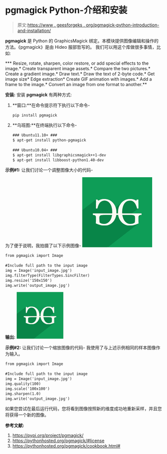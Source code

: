 # pgmagick Python-介绍和安装

> 原文:[https://www . geesforgeks . org/pgmagick-python-introduction-and-installation/](https://www.geeksforgeeks.org/pgmagick-python-introduction-and-installation/)

**pgmagick** 是 Python 的 GraphicsMagick 绑定。本模块提供图像编辑和操作的方法。《pgmagick》是由 Hideo 服部哲写的。
我们可以用这个库做很多事情，比如:

***   Resize, rotate, sharpen, color restore, or add special effects to the image.*   Create transparent image assets.*   Compare the two pictures.*   Create a gradient image.*   Draw text.*   Draw the text of 2-byte code.*   Get image size*   Edge extraction*   Create GIF animation with images.*   Add a frame to the image.*   Convert an image from one format to another.**

**安装:**
安装 **pgmagick** 有两种方式:

1.  **窗口:**在命令提示符下执行以下命令-

    ```
    pip install pgmagick

    ```

2.  **乌班图:**在终端执行以下命令-

    ```
    ### Ubuntu11.10+ ###
    $ apt-get install python-pgmagick

    ### Ubuntu10.04+ ###
    $ apt-get install libgraphicsmagick++1-dev
    $ apt-get install libboost-python1.40-dev

    ```

**示例#1:** 让我们讨论一个调整图像大小的代码-

为了便于说明，我拍摄了以下示例图像-
![](img/72660985dcd8be07afbe3e5a743e83dd.png)

```
from pgmagick import Image

#Include full path to the input image
img = Image('input_image.jpg')  
img.filterType(FilterTypes.SincFilter)
img.resize('150x150')
img.write('output_image.jpg')
```

**输出:**
![](img/6b615c2b2cee397058eb842cde1aad87.png)

**示例#2:** 让我们讨论一个缩放图像的代码-
我使用了与上述示例相同的样本图像作为输入。

```
from pgmagick import Image

#Include full path to the input image
img = Image('input_image.jpg') 
img.quality(100)
img.scale('100x100')
img.sharpen(1.0)
img.write('output_image.jpg')
```

如果您尝试在最后运行代码，您将看到图像按照新的维度成功地重新采样，并且您将获得一个新的图像。

**参考文献:**

1.  https://pypi.org/project/pgmagick/
2.  https://pythonhosted.org/pgmagick/#license
3.  https://pythonhosted.org/pgmagick/cookbook.html#